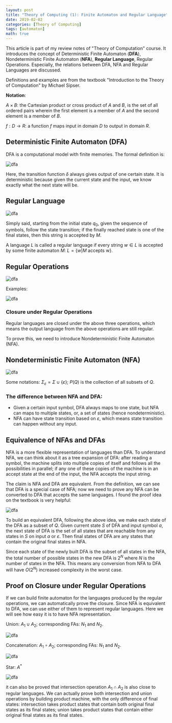 ```yaml
---
layout: post
title: "Theory of Computing (1): Finite Automaton and Regular Language"
date: 2019-02-02
categories: [Theory of Computing]
tags: [automaton]
math: true
---
```


This article is part of my review notes of "Theory of Computation" course. It introduces the concept of Deterministic Finite Automaton (**DFA**), Nondeterministic Finite Automaton (**NFA**), **Regular Language**, Regular Operations. Especially, the relations between DFA, NFA and Regular Languages are discussed.

Definitions and examples are from the textbook "Introduction to the Theory of Computation" by Michael Sipser.

**Notation**:

$A \times B$: the Cartesian product or cross product of $A$ and $B$, is the set of all ordered pairs wherein the first element is a member of $A$ and the second element is a member of $B$.

$f: D \to R$: a function $f$ maps input in domain $D$ to output in domain $R$.

## Deterministic Finite Automaton (DFA)

DFA is a computational model with finite memories. The formal definition is:

![dfa](/assets/img/legacy/dfa.png)

Here, the transition function $\delta$ always gives output of one certain state. It is deterministic because given the current state and the input, we know exactly what the next state will be.

## Regular Language

![dfa](/assets/img/legacy/reg.png)

Simply said, starting from the initial state $q_0$, given the sequence of symbols, follow the state transition; if the finally reached state is one of the final states, then this string is accepted by $M$.

A language $L$ is called a regular language if every string $w \in L$ is accepted by some finite automaton $M$: $L = \{ w \vert M \text{ accepts w} \}$.

## Regular Operations

![dfa](/assets/img/legacy/reg-op.png)

Examples:

![dfa](/assets/img/legacy/reg-ops-example.png)

### Closure under Regular Operations

Regular languages are closed under the above three operations, which means the output language from the above operations are still regular.

To prove this, we need to introduce Nondeterministic Finite Automaton (NFA).

## Nondeterministic Finite Automaton (NFA)

![dfa](/assets/img/legacy/nfa.png)

Some notations: $\Sigma_{\varepsilon} = \Sigma \cup \{ \varepsilon \}$; $P(Q)$ is the collection of all subsets of $Q$.

### The difference between NFA and DFA:

* Given a certain input symbol, DFA always maps to one state, but NFA can maps to multiple states, or,  a set of states (hence nondeterministic).
* NFA can have state transition based on $\varepsilon$, which means state transition can happen without any input. 

## Equivalence of NFAs and DFAs

NFA is a more flexible representation of languages than DFA. To understand NFA, we can think about it as a tree expansion of DFA: after reading a symbol, the machine splits into multiple copies of itself and follows all the possibilities in parallel; if any one of these copies of the machine is in an accept state at the end of the input, the NFA accepts the input string.

The claim is NFA and DFA are equivalent. From the definition, we can see that DFA is a special case of NFA; now we need to prove any NFA can be converted to DFA that accepts the same languages. I found the proof idea on the textbook is very helpful:

![dfa](/assets/img/legacy/nfa-proof.png)

To build an equivalent DFA, following the above idea, we make each state of the DFA as a subset of $Q$. Given current state $S$ of DFA and input symbol $a$, the next state of DFA is the set of all states that are reachable from any states in $S$ on input $a$ or $\varepsilon$. Then final states of DFA are any states that contain the original final states in NFA.

Since each state of the newly built DFA is the subset of all states in the NFA, the total number of possible states in the new DFA is $2^N$ where $N$ is the number of states in the NFA. This means any conversion from NFA to DFA will have $O(2^N)$ increased complexity in the worst case.

## Proof on Closure under Regular Operations

If we can build finite automaton for the languages produced by the regular operations, we can automatically prove the closure. Since NFA is equivalent to DFA, we can use either of them to represent regular languages. Here we will see how easy it is to have NFA representation.

Union: $A_1 \cup A_2$; corresponding FAs: $N_1$ and $N_2$.

![dfa](/assets/img/legacy/reg-proof1.png)

Concatenation: $A_1 \circ A_2$; corresponding FAs: $N_1$ and $N_2$.

![dfa](/assets/img/legacy/reg-proof2.png)

Star: $A^\ast$

![dfa](/assets/img/legacy/reg-proof3.png)

it can also be proved that intersection operation $A_1 \cap A_2$ is also close to regular languages. We can actually prove both intersection and union operations by building product machine, with the only difference of final states: intersection takes product states that contain both original final states as its final states; union takes product states that contain either original final states as its final states.




